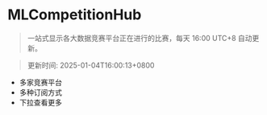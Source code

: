 # MLCompetitionHub

> 一站式显示各大数据竞赛平台正在进行的比赛，每天 16:00 UTC+8 自动更新。
  
> 更新时间: 2025-01-04T16:00:13+0800 

* 多家竞赛平台
* 多种订阅方式
* 下拉查看更多